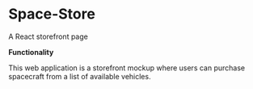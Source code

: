 # Space-Store
A React storefront page

**Functionality**  

This web application is a storefront mockup where users can purchase spacecraft from a list of available vehicles. 


